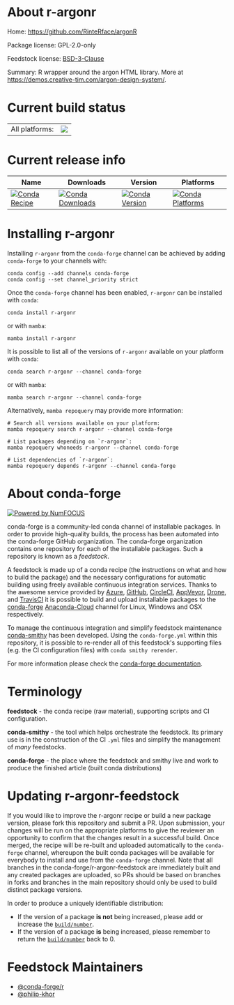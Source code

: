 About r-argonr
==============

Home: https://github.com/RinteRface/argonR

Package license: GPL-2.0-only

Feedstock license: [BSD-3-Clause](https://github.com/conda-forge/r-argonr-feedstock/blob/main/LICENSE.txt)

Summary: R wrapper around the argon HTML library. More at <https://demos.creative-tim.com/argon-design-system/>.

Current build status
====================


<table><tr><td>All platforms:</td>
    <td>
      <a href="https://dev.azure.com/conda-forge/feedstock-builds/_build/latest?definitionId=2451&branchName=main">
        <img src="https://dev.azure.com/conda-forge/feedstock-builds/_apis/build/status/r-argonr-feedstock?branchName=main">
      </a>
    </td>
  </tr>
</table>

Current release info
====================

| Name | Downloads | Version | Platforms |
| --- | --- | --- | --- |
| [![Conda Recipe](https://img.shields.io/badge/recipe-r--argonr-green.svg)](https://anaconda.org/conda-forge/r-argonr) | [![Conda Downloads](https://img.shields.io/conda/dn/conda-forge/r-argonr.svg)](https://anaconda.org/conda-forge/r-argonr) | [![Conda Version](https://img.shields.io/conda/vn/conda-forge/r-argonr.svg)](https://anaconda.org/conda-forge/r-argonr) | [![Conda Platforms](https://img.shields.io/conda/pn/conda-forge/r-argonr.svg)](https://anaconda.org/conda-forge/r-argonr) |

Installing r-argonr
===================

Installing `r-argonr` from the `conda-forge` channel can be achieved by adding `conda-forge` to your channels with:

```
conda config --add channels conda-forge
conda config --set channel_priority strict
```

Once the `conda-forge` channel has been enabled, `r-argonr` can be installed with `conda`:

```
conda install r-argonr
```

or with `mamba`:

```
mamba install r-argonr
```

It is possible to list all of the versions of `r-argonr` available on your platform with `conda`:

```
conda search r-argonr --channel conda-forge
```

or with `mamba`:

```
mamba search r-argonr --channel conda-forge
```

Alternatively, `mamba repoquery` may provide more information:

```
# Search all versions available on your platform:
mamba repoquery search r-argonr --channel conda-forge

# List packages depending on `r-argonr`:
mamba repoquery whoneeds r-argonr --channel conda-forge

# List dependencies of `r-argonr`:
mamba repoquery depends r-argonr --channel conda-forge
```


About conda-forge
=================

[![Powered by
NumFOCUS](https://img.shields.io/badge/powered%20by-NumFOCUS-orange.svg?style=flat&colorA=E1523D&colorB=007D8A)](https://numfocus.org)

conda-forge is a community-led conda channel of installable packages.
In order to provide high-quality builds, the process has been automated into the
conda-forge GitHub organization. The conda-forge organization contains one repository
for each of the installable packages. Such a repository is known as a *feedstock*.

A feedstock is made up of a conda recipe (the instructions on what and how to build
the package) and the necessary configurations for automatic building using freely
available continuous integration services. Thanks to the awesome service provided by
[Azure](https://azure.microsoft.com/en-us/services/devops/), [GitHub](https://github.com/),
[CircleCI](https://circleci.com/), [AppVeyor](https://www.appveyor.com/),
[Drone](https://cloud.drone.io/welcome), and [TravisCI](https://travis-ci.com/)
it is possible to build and upload installable packages to the
[conda-forge](https://anaconda.org/conda-forge) [Anaconda-Cloud](https://anaconda.org/)
channel for Linux, Windows and OSX respectively.

To manage the continuous integration and simplify feedstock maintenance
[conda-smithy](https://github.com/conda-forge/conda-smithy) has been developed.
Using the ``conda-forge.yml`` within this repository, it is possible to re-render all of
this feedstock's supporting files (e.g. the CI configuration files) with ``conda smithy rerender``.

For more information please check the [conda-forge documentation](https://conda-forge.org/docs/).

Terminology
===========

**feedstock** - the conda recipe (raw material), supporting scripts and CI configuration.

**conda-smithy** - the tool which helps orchestrate the feedstock.
                   Its primary use is in the construction of the CI ``.yml`` files
                   and simplify the management of *many* feedstocks.

**conda-forge** - the place where the feedstock and smithy live and work to
                  produce the finished article (built conda distributions)


Updating r-argonr-feedstock
===========================

If you would like to improve the r-argonr recipe or build a new
package version, please fork this repository and submit a PR. Upon submission,
your changes will be run on the appropriate platforms to give the reviewer an
opportunity to confirm that the changes result in a successful build. Once
merged, the recipe will be re-built and uploaded automatically to the
`conda-forge` channel, whereupon the built conda packages will be available for
everybody to install and use from the `conda-forge` channel.
Note that all branches in the conda-forge/r-argonr-feedstock are
immediately built and any created packages are uploaded, so PRs should be based
on branches in forks and branches in the main repository should only be used to
build distinct package versions.

In order to produce a uniquely identifiable distribution:
 * If the version of a package **is not** being increased, please add or increase
   the [``build/number``](https://docs.conda.io/projects/conda-build/en/latest/resources/define-metadata.html#build-number-and-string).
 * If the version of a package **is** being increased, please remember to return
   the [``build/number``](https://docs.conda.io/projects/conda-build/en/latest/resources/define-metadata.html#build-number-and-string)
   back to 0.

Feedstock Maintainers
=====================

* [@conda-forge/r](https://github.com/conda-forge/r/)
* [@philip-khor](https://github.com/philip-khor/)

